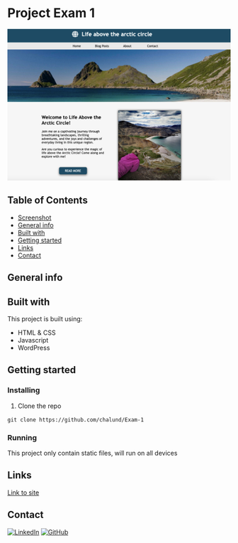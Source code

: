 # Project Exam 1
![Screenshot](./images/exam.png)

## Table of Contents
* [Screenshot](#screenshot)
* [General info](#General-info)
* [Built with](#built-with)
* [Getting started](#getting-started)
* [Links](#Links) 
* [Contact](#contact)

## General info


## Built with
This project is built using:
- HTML & CSS
- Javascript
- WordPress

## Getting started
### Installing
1. Clone the repo
```
git clone https://github.com/chalund/Exam-1
```
### Running
This project only contain static files, will run on all devices

## Links
[Link to site](https://lifeabove.netlify.app/)  

## Contact
[![LinkedIn](https://img.shields.io/badge/LinkedIn-0077B5?style=for-the-badge&logo=linkedin&logoColor=white)](https://pe.linkedin.com/in/charlotte-lund-48419b249/)
[![GitHub](https://img.shields.io/badge/GitHub-100000?style=for-the-badge&logo=github&logoColor=white)](https://github.com/chalund)
